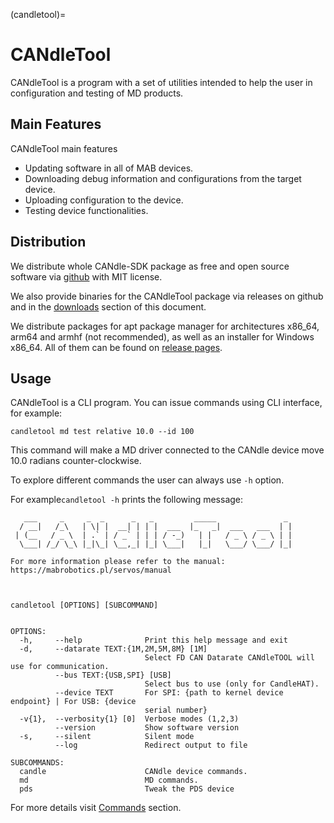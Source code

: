 (candletool)=

# CANdleTool

CANdleTool is a program with a set of utilities intended to help the user in configuration and
testing of MD products.

## Main Features

CANdleTool main features

- Updating software in all of MAB devices.
- Downloading debug information and configurations from the target device.
- Uploading configuration to the device.
- Testing device functionalities.

## Distribution

We distribute whole CANdle-SDK package as free and open source software via
[github](https://github.com/mabrobotics/CANdle-SDK) with MIT license.

We also provide binaries for the CANdleTool package via releases on github and in the
[downloads](downloads) section of this document.

We distribute packages for apt package manager for architectures x86_64, arm64 and armhf (not
recommended), as well as an installer for Windows x86_64. All of them can be found on
[release pages](https://github.com/mabrobotics/CANdle-SDK/releases).

## Usage

CANdleTool is a CLI program. You can issue commands using CLI interface, for example:

```
candletool md test relative 10.0 --id 100
```

This command will make a MD driver connected to the CANdle device move 10.0 radians
counter-clockwise.

To explore different commands the user can always use `-h` option.

For example`candletool -h` prints the following message:

```
   ___     _     _  _      _   _         _____               _
  / __|   /_\   | \| |  __| | | |  ___  |_   _|  ___   ___  | |
 | (__   / _ \  | .` | / _` | | | / -_)   | |   / _ \ / _ \ | |
  \___| /_/ \_\ |_|\_| \__,_| |_| \___|   |_|   \___/ \___/ |_|

For more information please refer to the manual: https://mabrobotics.pl/servos/manual



candletool [OPTIONS] [SUBCOMMAND]


OPTIONS:
  -h,     --help              Print this help message and exit
  -d,     --datarate TEXT:{1M,2M,5M,8M} [1M]
                              Select FD CAN Datarate CANdleTOOL will use for communication.
          --bus TEXT:{USB,SPI} [USB]
                              Select bus to use (only for CandleHAT).
          --device TEXT       For SPI: {path to kernel device endpoint} | For USB: {device
                              serial number}
  -v{1},  --verbosity{1} [0]  Verbose modes (1,2,3)
          --version           Show software version
  -s,     --silent            Silent mode
          --log               Redirect output to file

SUBCOMMANDS:
  candle                      CANdle device commands.
  md                          MD commands.
  pds                         Tweak the PDS device
```

For more details visit [Commands](candletool_commands) section.
